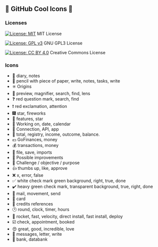 ## :star2: GitHub Cool Icons :star2:

### Licenses
[![License: MIT](https://img.shields.io/badge/License-MIT-yellow.svg)](https://opensource.org/licenses/MIT) MIT License

[![License: GPL v3](https://img.shields.io/badge/License-GPLv3-blue.svg)](https://www.gnu.org/licenses/gpl-3.0) GNU GPL3 License

[![License: CC BY 4.0](https://img.shields.io/badge/License-CC%20BY%204.0-lightgrey.svg)](https://creativecommons.org/licenses/by/4.0/) Creative Commons License

### Icons
* :notebook: diary, notes
* :pencil: pencil with piece of paper, write, notes, tasks, write
* :eight_spoked_asterisk: Origins
* :mag_right: preview, magnifier, search, find, lens
* :question: red question mark, search, find
* :exclamation: red exclamation, attention
* :fireworks: star, fireworks
* :star2: features, star
* :calendar: Working on, date, calendar
* :robot: Connection, API, app
* :bookmark_tabs: total, registry, income, outcome, balance.
* :dollar: GoFinances, money
* :moneybag: transactions, money
* :floppy_disk: file, save, imports
* :pencil: Possible improvements
* :dart: Challenge / objective / purpose
* :thumbsup: thumbs up, like, approve
* :x:  x, error, false
* :white_check_mark: white check mark green background, right, true, done
* :heavy_check_mark: heavy green check mark, transparent background, true, right, done
* :email: mail, movement, send
* :flower_playing_cards: card
* :bow: credits references
* :clock2: round, clock, timer, hours
* :rocket: rocket, fast, velocity, direct install, fast install, deploy
* :ballot_box_with_check: check, appointment, booked
* :heart_eyes: great, good, incredible, love
* :newspaper: messages, letter, write
* :bank: bank, databank